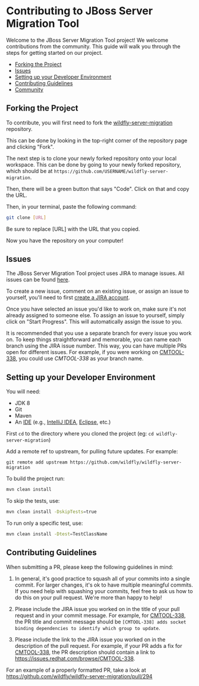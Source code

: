 Contributing to JBoss Server Migration Tool
==================================

Welcome to the JBoss Server Migration Tool project! We welcome contributions from the community. This guide will walk you through the steps for getting started on our project.

- [Forking the Project](#forking-the-project)
- [Issues](#issues)
- [Setting up your Developer Environment](#setting-up-your-developer-environment)
- [Contributing Guidelines](#contributing-guidelines)
- [Community](#community)


## Forking the Project 
To contribute, you will first need to fork the [wildfly-server-migration](https://github.com/wildfly/wildfly-server-migration) repository. 

This can be done by looking in the top-right corner of the repository page and clicking "Fork".

The next step is to clone your newly forked repository onto your local workspace. This can be done by going to your newly forked repository, which should be at `https://github.com/USERNAME/wildfly-server-migration`. 

Then, there will be a green button that says "Code". Click on that and copy the URL.


Then, in your terminal, paste the following command:
```bash
git clone [URL]
```
Be sure to replace [URL] with the URL that you copied.

Now you have the repository on your computer!

## Issues
The JBoss Server Migration Tool project uses JIRA to manage issues. All issues can be found [here](https://issues.redhat.com/projects/CMTOOL/issues). 

To create a new issue, comment on an existing issue, or assign an issue to yourself, you'll need to first [create a JIRA account](https://issues.redhat.com/).

Once you have selected an issue you'd like to work on, make sure it's not already assigned to someone else. To assign an issue to yourself, simply click on "Start Progress". This will automatically assign the issue to you.

It is recommended that you use a separate branch for every issue you work on. To keep things straightforward and memorable, you can name each branch using the JIRA issue number. This way, you can have multiple PRs open for different issues. For example, if you were working on [CMTOOL-338](https://issues.redhat.com/browse/CMTOOL-338), you could use _CMTOOL-338_ as your branch name.

## Setting up your Developer Environment
You will need:

* JDK 8
* Git
* Maven
* An [IDE](https://en.wikipedia.org/wiki/Comparison_of_integrated_development_environments#Java)
(e.g., [IntelliJ IDEA](https://www.jetbrains.com/idea/download/), [Eclipse](https://www.eclipse.org/downloads/), etc.)

First `cd` to the directory where you cloned the project (eg: `cd wildfly-server-migration`)

Add a remote ref to upstream, for pulling future updates.
For example:

```
git remote add upstream https://github.com/wildfly/wildfly-server-migration
```
To build the project run:
```bash
mvn clean install
```

To skip the tests, use:

```bash
mvn clean install -DskipTests=true
```

To run only a specific test, use:

```bash
mvn clean install -Dtest=TestClassName
```

## Contributing Guidelines

When submitting a PR, please keep the following guidelines in mind:

1. In general, it's good practice to squash all of your commits into a single commit. For larger changes, it's ok to have multiple meaningful commits. If you need help with squashing your commits, feel free to ask us how to do this on your pull request. We're more than happy to help!

2. Please include the JIRA issue you worked on in the title of your pull request and in your commit message. For example, for [CMTOOL-338](https://issues.redhat.com/browse/CMTOOL-338), the PR title and commit message should be `[CMTOOL-338] adds socket binding dependencies to identify which group to update`.

3. Please include the link to the JIRA issue you worked on in the description of the pull request. For example, if your PR adds a fix for [CMTOOL-338](https://issues.redhat.com/browse/CMTOOL-338), the PR description should contain a link to https://issues.redhat.com/browse/CMTOOL-338.

For an example of a properly formatted PR, take a look at https://github.com/wildfly/wildfly-server-migration/pull/294

